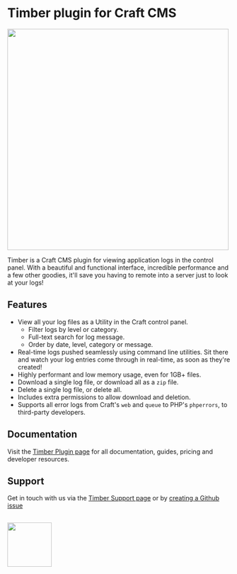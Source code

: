 # Timber plugin for Craft CMS
<img width="500" src="https://verbb.imgix.net/plugins/timber/timber-social-card.png?v=3">

Timber is a Craft CMS plugin for viewing application logs in the control panel. With a beautiful and functional interface, incredible performance and a few other goodies, it'll save you having to remote into a server just to look at your logs!

## Features
- View all your log files as a Utility in the Craft control panel.
    - Filter logs by level or category.
    - Full-text search for log message.
    - Order by date, level, category or message.
- Real-time logs pushed seamlessly using command line utilities. Sit there and watch your log entries come through in real-time, as soon as they're created!
- Highly performant and low memory usage, even for 1GB+ files.
- Download a single log file, or download all as a `zip` file.
- Delete a single log file, or delete all.
- Includes extra permissions to allow download and deletion.
- Supports all error logs from Craft's `web` and `queue` to PHP's `phperrors`, to third-party developers.

## Documentation
Visit the [Timber Plugin page](https://verbb.io/craft-plugins/timber) for all documentation, guides, pricing and developer resources.

## Support
Get in touch with us via the [Timber Support page](https://verbb.io/craft-plugins/timber/support) or by [creating a Github issue](https://github.com/verbb/timber/issues)

<h2></h2>

<a href="https://verbb.io" target="_blank">
    <img width="100" src="https://verbb.io/assets/img/verbb-pill.svg">
</a>
